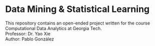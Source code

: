 # Data Mining &amp; Statistical Learning
This repository contains an open-ended project written for the course Computational Data Analytics at Georgia Tech. <br/>
Professor: Dr. Yao Xie <br/>
Author: Pablo González
